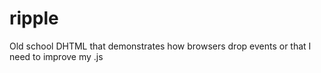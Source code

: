 # ripple
Old school DHTML that demonstrates how browsers drop events or that I need to improve my .js

